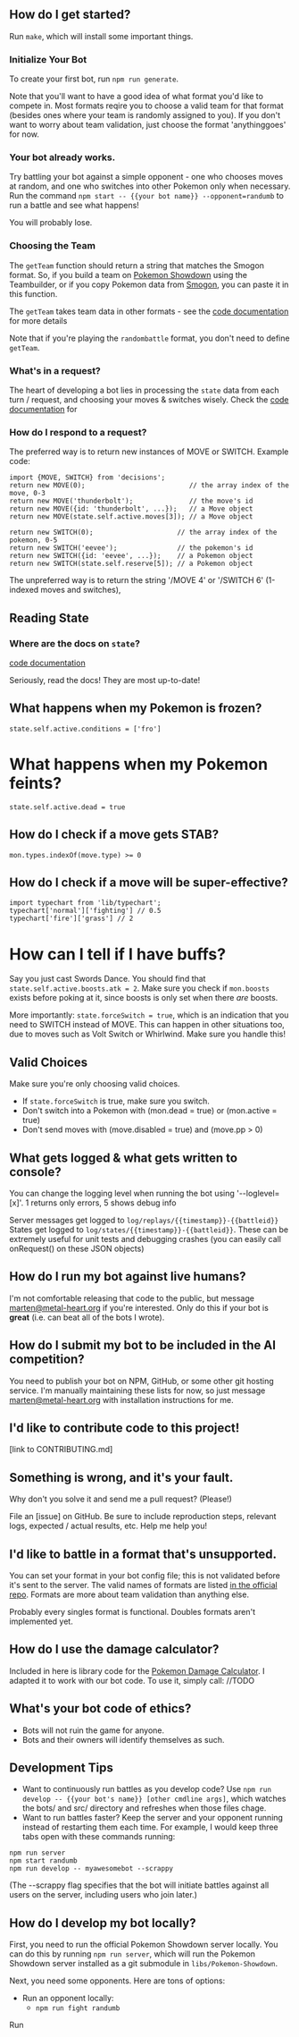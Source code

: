 ## How do I get started?
Run `make`, which will install some important things.

### Initialize Your Bot
To create your first bot, run `npm run generate`.

Note that you'll want to have a good idea of what format you'd like to compete in. Most formats reqire you to choose a valid team for that format (besides ones where your team is randomly assigned to you). If you don't want to worry about team validation, just choose the format 'anythinggoes' for now.

### Your bot already works.
Try battling your bot against a simple opponent - one who chooses moves at random, and one who switches into other Pokemon only when necessary. Run the command `npm start -- {{your bot name}} --opponent=randumb` to run a battle and see what happens!

You will probably lose.

### Choosing the Team
The `getTeam` function should return a string that matches the Smogon format. So, if you build a team on [Pokemon Showdown](http://play.pokemonshowdown.com/) using the Teambuilder, or if you copy Pokemon data from [Smogon](http://www.smogon.com/), you can paste it in this function.

The `getTeam` takes team data in other formats - see the [code documentation]() for more details

Note that if you're playing the `randombattle` format, you don't need to define `getTeam`.

### What's in a request?
The heart of developing a bot lies in processing the `state` data from each turn / request, and choosing your moves & switches wisely. Check the [code documentation]() for 

### How do I respond to a request?
The preferred way is to return new instances of MOVE or SWITCH. Example code:
```
import {MOVE, SWITCH} from 'decisions';
return new MOVE(0);                          // the array index of the move, 0-3
return new MOVE('thunderbolt');              // the move's id
return new MOVE({id: 'thunderbolt', ...});   // a Move object
return new MOVE(state.self.active.moves[3]); // a Move object

return new SWITCH(0);                     // the array index of the pokemon, 0-5
return new SWITCH('eevee');               // the pokemon's id
return new SWITCH({id: 'eevee', ...});    // a Pokemon object
return new SWITCH(state.self.reserve[5]); // a Pokemon object
```

The unpreferred way is to return the string '/MOVE 4' or '/SWITCH 6' (1-indexed moves and switches),

## Reading State

### Where are the docs on `state`?
[code documentation]()

Seriously, read the docs! They are most up-to-date!

## What happens when my Pokemon is frozen?
`state.self.active.conditions = ['fro']`

# What happens when my Pokemon feints?
`state.self.active.dead = true`

## How do I check if a move gets STAB?
`mon.types.indexOf(move.type) >= 0`

## How do I check if a move will be super-effective?
```
import typechart from 'lib/typechart';
typechart['normal']['fighting'] // 0.5
typechart['fire']['grass'] // 2
```

# How can I tell if I have buffs?
Say you just cast Swords Dance. You should find that `state.self.active.boosts.atk = 2`. Make sure you check if `mon.boosts` exists before poking at it, since boosts is only set when there _are_ boosts.

More importantly: `state.forceSwitch = true`, which is an indication that you need to SWITCH instead of MOVE. This can happen in other situations too, due to moves such as Volt Switch or Whirlwind. Make sure you handle this!

## Valid Choices
Make sure you're only choosing valid choices.
- If `state.forceSwitch` is true, make sure you switch.
- Don't switch into a Pokemon with (mon.dead = true) or (mon.active = true)
- Don't send moves with (move.disabled = true) and (move.pp > 0)

## What gets logged & what gets written to console?
You can change the logging level when running the bot using '--loglevel=[x]'. 1 returns only errors, 5 shows debug info

Server messages get logged to `log/replays/{{timestamp}}-{{battleid}}`
States get logged to `log/states/{{timestamp}}-{{battleid}}`. These can be extremely useful for unit tests and debugging crashes (you can easily call onRequest() on these JSON objects)




## How do I run my bot against live humans?
I'm not comfortable releasing that code to the public, but message marten@metal-heart.org if you're interested. Only do this if your bot is **great** (i.e. can beat all of the bots I wrote).

## How do I submit my bot to be included in the AI competition?
You need to publish your bot on NPM, GitHub, or some other git hosting service. I'm manually maintaining these lists for now, so just message marten@metal-heart.org with installation instructions for me.

## I'd like to contribute code to this project!
[link to CONTRIBUTING.md]



## Something is wrong, and it's your fault.
Why don't you solve it and send me a pull request? (Please!)

File an [issue] on GitHub. Be sure to include reproduction steps, relevant logs, expected / actual results, etc. Help me help you!


## I'd like to battle in a format that's unsupported.
You can set your format in your bot config file; this is not validated before it's sent to the server. The valid names of formats are listed [in the official repo](). Formats are more about team validation than anything else.

Probably every singles format is functional. Doubles formats aren't implemented yet.



## How do I use the damage calculator?
Included in here is library code for the [Pokemon Damage Calculator](http://pokemonshowdown.com/damagecalc/). I adapted it to work with our bot code. To use it, simply call: //TODO

## What's your bot code of ethics?
- Bots will not ruin the game for anyone.
- Bots and their owners will identify themselves as such.



## Development Tips
* Want to continuously run battles as you develop code? Use `npm run develop -- {{your bot's name}} [other cmdline args]`, which watches the bots/ and src/ directory and refreshes when those files chage.
* Want to run battles faster? Keep the server and your opponent running instead of restarting them each time. For example, I would keep three tabs open with these commands running:
```
npm run server
npm start randumb
npm run develop -- myawesomebot --scrappy
```
(The --scrappy flag specifies that the bot will initiate battles against all users on the server, including users who join later.)


## How do I develop my bot locally?
First, you need to run the official Pokemon Showdown server locally. You can do this by running `npm run server`, which will run the Pokemon Showdown server installed as a git submodule in `libs/Pokemon-Showdown`.

Next, you need some opponents. Here are tons of options:

- Run an opponent locally:
  * `npm run fight randumb`

Run  
